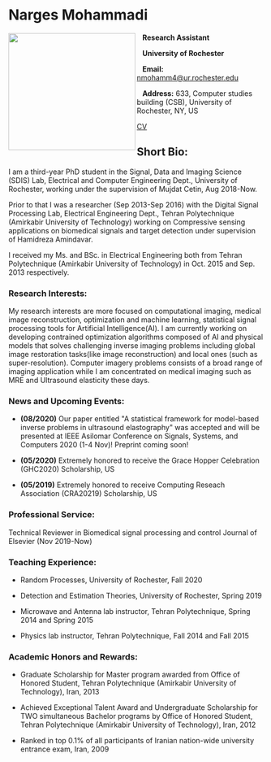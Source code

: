 # Narges Mohammadi
<img align="left" src="https://user-images.githubusercontent.com/61758751/90970411-a1f9f700-e4d2-11ea-8c53-0e467408f8b9.JPG" data-canonical-src="https://gyazo.com/eb5c5741b6a9a16c692170a41a49c858.png" width="250" height="230" />

  &ensp; **Research Assistant**

  &ensp; **University of Rochester**

  &ensp; **Email:** nmohamm4@ur.rochester.edu

  &ensp; **Address:** 633, Computer studies building (CSB), University of Rochester, NY, US

  [CV](https://rochester.box.com/s/chw7gz9sx5xpwiuhqwv0hvcu4z30nte7)


## Short Bio:
I am a third-year PhD student in the Signal, Data and Imaging Science (SDIS) Lab, Electrical and Computer Engineering Dept., University of Rochester, working under the supervision of Mujdat Cetin, Aug 2018-Now.

Prior to that I was a researcher (Sep 2013-Sep 2016) with the Digital Signal Processing Lab, Electrical Engineering Dept., Tehran Polytechnique (Amirkabir University of Technology) working on Compressive sensing applications on biomedical signals and target detection under supervision of Hamidreza Amindavar.

I received my Ms. and BSc. in Electrical Engineering both from Tehran Polytechnique (Amirkabir University of Technology) in Oct. 2015 and Sep. 2013 respectively.
### Research Interests:
My research interests are more focused on computational imaging, medical image reconstruction, optimization and machine learning, statistical signal processing tools for Artificial Intelligence(AI). I am currently working on developing contrained optimization algorithms composed of AI and physical models that solves challenging inverse imaging problems including global image restoration tasks(like image reconstruction) and local ones (such as super-resolution). Computer imagery problems consists of a broad range of imaging application while I am concentrated on medical imaging such as MRE and Ultrasound elasticity these days. 

### News and Upcoming Events:

- **(08/2020)** Our paper entitled "A statistical framework for model-based inverse problems in ultrasound elastography" was accepted and will be presented at IEEE Asilomar Conference on Signals, Systems, and Computers 2020 (1-4 Nov)! Preprint coming soon!

- **(05/2020)** Extremely honored to receive the Grace Hopper Celebration (GHC2020) Scholarship, US

- **(05/2019)** Extremely honored to receive Computing Reseach Association (CRA20219) Scholarship, US

### Professional Service: 
Technical Reviewer in Biomedical signal processing and control Journal of Elsevier (Nov 2019-Now)
### Teaching Experience: 
- Random Processes, University of Rochester, Fall 2020

- Detection and Estimation Theories, University of Rochester, Spring 2019

- Microwave and Antenna lab instructor, Tehran Polytechnique, Spring 2014 and Spring 2015

- Physics lab instructor, Tehran Polytechnique, Fall 2014 and Fall 2015

### Academic Honors and Rewards:
-	Graduate Scholarship for Master program awarded from Office of Honored Student, Tehran Polytechnique (Amirkabir University of Technology), Iran, 2013

-	Achieved Exceptional Talent Award and Undergraduate Scholarship for TWO simultaneous Bachelor programs by Office of Honored Student, Tehran Polytechnique (Amirkabir University of Technology), Iran, 2012

-	Ranked in top 0.1% of all participants of Iranian nation-wide university entrance exam, Iran, 2009

